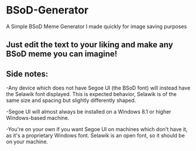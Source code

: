 # BSoD-Generator
A Simple BSoD Meme Generator I made quickly for image saving purposes

Just edit the text to your liking and make any BSoD meme you can imagine!
---
Side notes:
---
-Any device which does not have Segoe UI (the BSoD font) will instead have the Selawik font displayed. This is expected behavior, Selawik is of the same size and spacing but slightly differently shaped.

-Segoe UI will almost always be installed on a Windows 8.1 or higher Windows-based machine.

-You're on your own if you want Segoe UI on machines which don't have it, as it's a proprietary Windows font. Selawik is an open font, so it should be on your machine.
